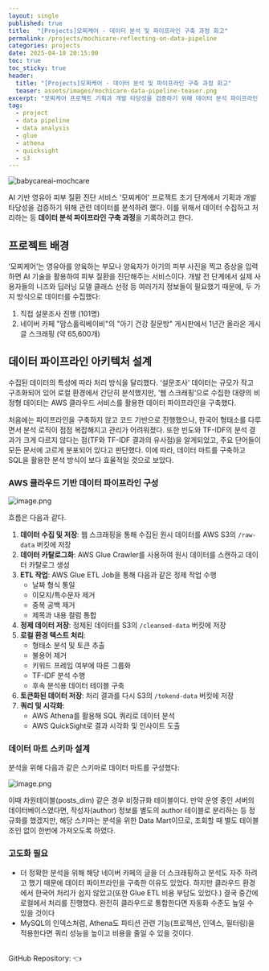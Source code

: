 ```yaml
---
layout: single
published: true
title:  "[Projects]모찌케어 - 데이터 분석 및 파이프라인 구축 과정 회고"
permalink: /projects/mochicare-reflecting-on-data-pipeline
categories: projects
date: 2025-04-18 20:15:00
toc: true
toc_sticky: true
header:
  title: "[Projects]모찌케어 - 데이터 분석 및 파이프라인 구축 과정 회고"
  teaser: assets/images/mochicare-data-pipeline-teaser.png
excerpt: "모찌케어 프로젝트 기획과 개발 타당성을 검증하기 위해 데이터 분석 파이프라인 구축 과정을 기록합니다"
tag:   
  - project
  - data pipeline
  - data analysis
  - glue
  - athena
  - quicksight
  - s3
---
```


![babycareai-mochcare](https://github.com/user-attachments/assets/5150a8cd-f3dd-4105-8ceb-d5d656bd2024)

AI 기반 영유아 피부 질환 진단 서비스 '모찌케어' 프로젝트 초기 단계에서 기획과 개발 타당성을 검증하기 위해 관련 데이터를 분석하려 했다. 이를 위해서 데이터 수집하고 처리하는 등 **데이터 분석 파이프라인 구축 과정**을 기록하려고 한다.

## 프로젝트 배경

‘모찌케어’는 영유아를 양육하는 부모나 양육자가 아기의 피부 사진을 찍고 증상을 입력하면 AI 기술을 활용하여 피부 질환을 진단해주는 서비스이다. 개발 전 단계에서 실제 사용자들의 니즈와 딥러닝 모델 클래스 선정 등 여러가지 정보들이 필요했기 때문에, 두 가지 방식으로 데이터를 수집했다:

1. 직접 설문조사 진행 (101명)
2. 네이버 카페 "맘스홀릭베이비"의 "아기 건강 질문방" 게시판에서 1년간 올라온 게시글 스크래핑 (약 65,600개)

## 데이터 파이프라인 아키텍처 설계

수집된 데이터의 특성에 따라 처리 방식을 달리했다. ‘설문조사‘ 데이터는 규모가 작고 구조화되어 있어 로컬 환경에서 간단히 분석했지만, ‘웹 스크래핑‘으로 수집한 대량의 비정형 데이터는 AWS 클라우드 서비스를 활용한 데이터 파이프라인을 구축했다.

처음에는 파이프라인을 구축하지 않고 코드 기반으로 진행했으나, 한국어 형태소를 다루면서 분석 로직이 점점 복잡해지고 관리가 어려워졌다. 또한 빈도와 TF-IDF의 분석 결과가 크게 다르지 않다는 점(TF와 TF-IDF 결과의 유사점)을 알게되었고, 주요 단어들이 모든 문서에 고르게 분포되어 있다고 판단했다. 이에 따라, 데이터 마트를 구축하고 SQL을 활용한 분석 방식이 보다 효율적일 것으로 보았다.

### AWS 클라우드 기반 데이터 파이프라인 구성

![image.png](https://github.com/user-attachments/assets/7422a3bb-afb4-44dc-a27a-e0b44c208d75)

흐름은 다음과 같다.

1. **데이터 수집 및 저장**: 웹 스크래핑을 통해 수집된 원시 데이터를 AWS S3의 `/raw-data` 버킷에 저장
2. **데이터 카탈로그화**: AWS Glue Crawler를 사용하여 원시 데이터를 스캔하고 데이터 카탈로그 생성
3. **ETL 작업**: AWS Glue ETL Job을 통해 다음과 같은 정제 작업 수행
    - 날짜 형식 통일
    - 이모지/특수문자 제거
    - 중복 공백 제거
    - 제목과 내용 컬럼 통합
4. **정제 데이터 저장**: 정제된 데이터를 S3의 `/cleansed-data` 버킷에 저장
5. **로컬 환경 텍스트 처리**:
    - 형태소 분석 및 토큰 추출
    - 불용어 제거
    - 키워드 프레임 여부에 따른 그룹화
    - TF-IDF 분석 수행
    - 후속 분석용 데이터 테이블 구축
6. **토큰화된 데이터 저장**: 처리 결과를 다시 S3의 `/tokend-data` 버킷에 저장
7. **쿼리 및 시각화**:
    - AWS Athena를 활용해 SQL 쿼리로 데이터 분석
    - AWS QuickSight로 결과 시각화 및 인사이트 도출

### 데이터 마트 스키마 설계

분석을 위해 다음과 같은 스키마로 데이터 마트를 구성했다:

![image.png](https://github.com/user-attachments/assets/68d42af6-ea55-4c89-8fe9-42096c70b81b)

이때 차원테이블(posts_dim) 같은 경우 비정규화 테이블이다. 만약 운영 중인 서버의 데이터베이스였다면, 작성자(author) 정보를 별도의 author 테이블로 분리하는 등 정규화를 했겠지만, 해당 스키마는 분석을 위한 Data Mart이므로, 조회할 때 별도 테이블 조인 없이 한번에 가져오도록 하였다. 

### **고도화 필요**

- 더 정확한 분석을 위해 해당 네이버 카페의 글을 더 스크래핑하고 분석도 자주 하려고 했기 때문에 데이터 파이프라인을 구축한 이유도 있었다. 하지만 클라우드 환경에서 한국어 처리가 쉽지 않았고(또한 Glue ETL 비용 부담도 있었다.) 결국 중간에 로컬에서 처리를 진행했다. 완전히 클라우드로 통합한다면 자동화 수준도 높일 수 있을 것이다
- MySQL의 인덱스처럼, Athena도 파티션 관련 기능(프로젝션, 인덱스, 필터링)을 적용한다면 쿼리 성능을 높이고 비용을 줄일 수 있을 것이다.

<br>
GitHub Repository: <https://github.com/BabyCareAI> 👈